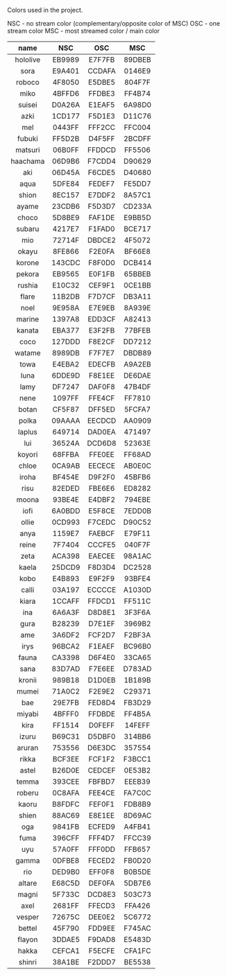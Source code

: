 Colors used in the project.

NSC - no stream color (complementary/opposite color of MSC)
OSC - one stream color
MSC - most streamed color / main color

name|NSC|OSC|MSC
:-:|:-:|:-:|:-:
hololive|EB9989|E7F7FB|89DBEB
sora|E9A401|CCDAFA|0146E9
roboco|4F8050|E5DBE5|804F7F
miko|4BFFD6|FFDBE3|FF4B74
suisei|D0A26A|E1EAF5|6A98D0
azki|1CD177|F5D1E3|D11C76
mel|0443FF|FFF2CC|FFC004
fubuki|FF5D2B|D4F5FF|2BCDFF
matsuri|06B0FF|FFDDCD|FF5506
haachama|06D9B6|F7CDD4|D90629
aki|06D45A|F6CDE5|D40680
aqua|5DFE84|FEDEF7|FE5DD7
shion|8EC157|E7DDF2|8A57C1
ayame|23CDB6|F5D3D7|CD233A
choco|5D8BE9|FAF1DE|E9BB5D
subaru|4217E7|F1FAD0|BCE717
mio|72714F|DBDCE2|4F5072
okayu|8FE866|F2E0FA|BF66E8
korone|143CDC|F8F0D0|DCB414
pekora|EB9565|E0F1FB|65BBEB
rushia|E10C32|CEF9F1|0CE1BB
flare|11B2DB|F7D7CF|DB3A11
noel|9E958A|E7E9EB|8A939E
marine|1397A8|EDD3CF|A82413
kanata|EBA377|E3F2FB|77BFEB
coco|127DDD|F8E2CF|DD7212
watame|8989DB|F7F7E7|DBDB89
towa|E4EBA2|EDECFB|A9A2EB
luna|6DDE9D|F8E1EE|DE6DAE
lamy|DF7247|DAF0F8|47B4DF
nene|1097FF|FFE4CF|FF7810
botan|CF5F87|DFF5ED|5FCFA7
polka|09AAAA|EECDCD|AA0909
laplus|649714|DAD0EA|471497
lui|36524A|DCD6D8|52363E
koyori|68FFBA|FFE0EE|FF68AD
chloe|0CA9AB|EECECE|AB0E0C
iroha|BF454E|D9F2F0|45BFB6
risu|82EDED|FBE6E6|ED8282
moona|93BE4E|E4DBF2|794EBE
iofi|6A0BDD|E5F8CE|7EDD0B
ollie|0CD993|F7CEDC|D90C52
anya|1159E7|FAEBCF|E79F11
reine|7F7404|CCCFE5|040F7F
zeta|ACA398|EAECEE|98A1AC
kaela|25DCD9|F8D3D4|DC2528
kobo|E4B893|E9F2F9|93BFE4
calli|03A197|ECCCCE|A1030D
kiara|1CCAFF|FFDCD1|FF511C
ina|6A6A3F|D8D8E1|3F3F6A
gura|B28239|D7E1EF|3969B2
ame|3A6DF2|FCF2D7|F2BF3A
irys|96BCA2|F1EAEF|BC96B0
fauna|CA3398|D6F4E0|33CA65
sana|83D7AD|F7E6EE|D783AD
kronii|989B18|D1D0EB|1B189B
mumei|71A0C2|F2E9E2|C29371
bae|29E7FB|FED8D4|FB3D29
miyabi|4BFFF0|FFDBDE|FF4B5A
kira|FF1514|D0FEFF|14FEFF
izuru|B69C31|D5DBF0|314BB6
aruran|753556|D6E3DC|357554
rikka|BCF3EE|FCF1F2|F3BCC1
astel|B26D0E|CEDCEF|0E53B2
temma|393CEE|FBFBD7|EEEB39
roberu|0C8AFA|FEE4CE|FA7C0C
kaoru|B8FDFC|FEF0F1|FDB8B9
shien|88AC69|E8E1EE|8D69AC
oga|9841FB|ECFED9|A4FB41
fuma|396CFF|FFF4D7|FFCC39
uyu|57A0FF|FFF0DD|FFB657
gamma|0DFBE8|FECED2|FB0D20
rio|DED9B0|EFF0F8|B0B5DE
altare|E68C5D|DEF0FA|5DB7E6
magni|5F733C|DCD8E3|503C73
axel|2681FF|FFECD3|FFA426
vesper|72675C|DEE0E2|5C6772
bettel|45F790|FDD9EE|F745AC
flayon|3DDAE5|F9DAD8|E5483D
hakka|CEFCA1|F5ECFE|CFA1FC
shinri|38A1BE|F2DDD7|BE5538
